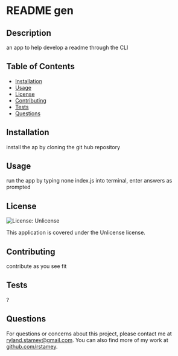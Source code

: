 # README gen

## Description

an app to help develop a readme through the CLI

## Table of Contents

- [Installation](#installation)
- [Usage](#usage)
- [License](#license)
- [Contributing](#contributing)
- [Tests](#tests)
- [Questions](#questions)

## Installation

install the ap by cloning the git hub repository

## Usage

run the app by typing none index.js into terminal, enter answers as prompted

## License

![License: Unlicense](https://img.shields.io/badge/License-Unlicense-blue.svg)

This application is covered under the Unlicense license.

## Contributing

contribute as you see fit

## Tests

?

## Questions

For questions or concerns about this project, please contact me at ryland.stamey@gmail.com. You can also find more of my work at [github.com/rstamey](https://github.com/rstamey/).
